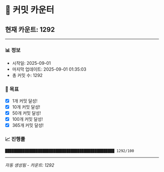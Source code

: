 # 🔢 커밋 카운터

## 현재 카운트: 1292

---

### 📊 정보
- 시작일: 2025-09-01
- 마지막 업데이트: 2025-09-01 01:35:03
- 총 커밋 수: 1292

### 🎯 목표
- [x] 1개 커밋 달성!
- [x] 10개 커밋 달성!
- [x] 50개 커밋 달성!
- [x] 100개 커밋 달성!
- [x] 365개 커밋 달성!

### 📈 진행률
```
██████████████████████████████████████████████████ 1292/100
```

---
*자동 생성됨 - 카운트: 1292*
